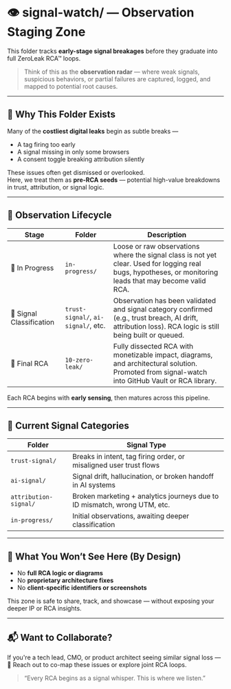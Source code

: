 # 👁️ signal-watch/ — Observation Staging Zone

This folder tracks **early-stage signal breakages** before they graduate into full ZeroLeak RCA™ loops.

> Think of this as the **observation radar** — where weak signals, suspicious behaviors, or partial failures are captured, logged, and mapped to potential root causes.

---

## 🧠 Why This Folder Exists

Many of the **costliest digital leaks** begin as subtle breaks —  
- A tag firing too early  
- A signal missing in only some browsers  
- A consent toggle breaking attribution silently  

These issues often get dismissed or overlooked.  
Here, we treat them as **pre-RCA seeds** — potential high-value breakdowns in trust, attribution, or signal logic.

---

## 🔁 Observation Lifecycle

| Stage | Folder | Description |
|-------|--------|-------------|
| 📍 In Progress | `in-progress/` | Loose or raw observations where the signal class is not yet clear. Used for logging real bugs, hypotheses, or monitoring leads that may become valid RCA. |
| 🧭 Signal Classification | `trust-signal/`, `ai-signal/`, etc. | Observation has been validated and signal category confirmed (e.g., trust breach, AI drift, attribution loss). RCA logic is still being built or queued. |
| 🧪 Final RCA | `10-zero-leak/` | Fully dissected RCA with monetizable impact, diagrams, and architectural solution. Promoted from signal-watch into GitHub Vault or RCA library. |

Each RCA begins with **early sensing**, then matures across this pipeline.

---

## 📂 Current Signal Categories

| Folder | Signal Type |
|--------|-------------|
| `trust-signal/` | Breaks in intent, tag firing order, or misaligned user trust flows |
| `ai-signal/` | Signal drift, hallucination, or broken handoff in AI systems |
| `attribution-signal/` | Broken marketing + analytics journeys due to ID mismatch, wrong UTM, etc. |
| `in-progress/` | Initial observations, awaiting deeper classification |

---

## 🚫 What You Won’t See Here (By Design)

- No **full RCA logic or diagrams**  
- No **proprietary architecture fixes**  
- No **client-specific identifiers or screenshots**

This zone is safe to share, track, and showcase — without exposing your deeper IP or RCA insights.

---

## 📬 Want to Collaborate?

If you're a tech lead, CMO, or product architect seeing similar signal loss —  
📩 Reach out to co-map these issues or explore joint RCA loops.

> “Every RCA begins as a signal whisper. This is where we listen.”
